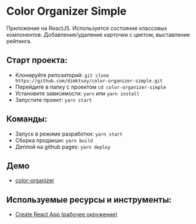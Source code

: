 #  Color Organizer Simple

Приложение на ReactJS. Используется состояние классовых компонентов. Добавление/удаление карточки с цветом, выставление рейтинга.

## Старт проекта:
- Клонируйте репозиторий: `git clone https://github.com/dimktsoy/color-organizer-simple.git`
- Перейдите в папку с проектом `cd color-organizer-simple`
- Установите зависимости: `yarn` или `yarn install`
- Запустите проект: `yarn start`

## Команды:
- Запуск в режиме разработки: `yarn start`
- Сборка продакшн: `yarn build`
- Деплой на github pages: `yarn deploy`

## Демо
- [color-organizer](https://dimktsoy.github.io/color-organizer-simple/)

## Используемые ресурсы и инструменты:
- [Create React App (рабочее окружение)](https://github.com/facebook/create-react-app)